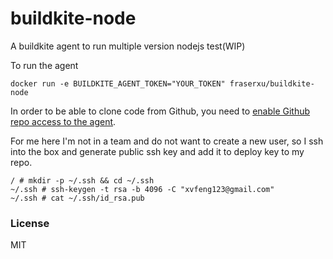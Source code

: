 # buildkite-node
A buildkite agent to run multiple version nodejs test(WIP)

To run the agent

```
docker run -e BUILDKITE_AGENT_TOKEN="YOUR_TOKEN" fraserxu/buildkite-node
```

In order to be able to clone code from Github, you need to [enable Github repo access to the agent](https://buildkite.com/docs/guides/github-repo-access).

For me here I'm not in a team and do not want to create a new user, so I ssh into the box and generate public ssh key and add it to deploy key to my repo.

```
/ # mkdir -p ~/.ssh && cd ~/.ssh
~/.ssh # ssh-keygen -t rsa -b 4096 -C "xvfeng123@gmail.com"
~/.ssh # cat ~/.ssh/id_rsa.pub
```

### License
MIT
